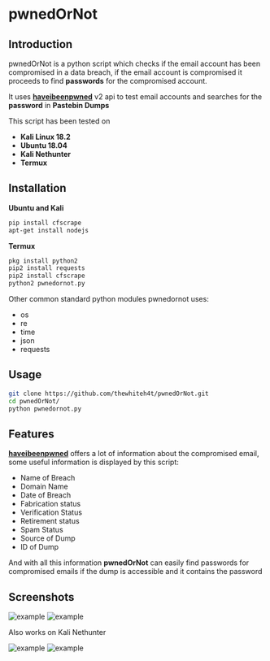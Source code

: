 # pwnedOrNot
## Introduction
pwnedOrNot is a python script which checks if the email account has been compromised in a data breach, if the email account is compromised it proceeds to find **passwords** for the compromised account.

It uses [**haveibeenpwned**](https://haveibeenpwned.com/API/v2) v2 api to test email accounts and searches for the **password** in **Pastebin Dumps**

This script has been tested on 
* **Kali Linux 18.2**
* **Ubuntu 18.04**
* **Kali Nethunter**
* **Termux**

## Installation
**Ubuntu and Kali**

```bash
pip install cfscrape
apt-get install nodejs
```

**Termux**
```bash
pkg install python2
pip2 install requests
pip2 install cfscrape
python2 pwnedornot.py
```

Other common standard python modules pwnedornot uses:
* os
* re
* time
* json
* requests

## Usage
```bash
git clone https://github.com/thewhiteh4t/pwnedOrNot.git
cd pwnedOrNot/
python pwnedornot.py
```
## Features
[**haveibeenpwned**](https://haveibeenpwned.com/API/v2) offers a lot of information about the compromised email, some useful information is displayed by this script:
* Name of Breach
* Domain Name
* Date of Breach
* Fabrication status
* Verification Status
* Retirement status
* Spam Status
* Source of Dump
* ID of Dump

And with all this information **pwnedOrNot** can easily find passwords for compromised emails if the dump is accessible and it contains the password
## Screenshots
![example](https://github.com/thewhiteh4t/pwnedOrNot/blob/master/pwned1.png)
![example](https://github.com/thewhiteh4t/pwnedOrNot/blob/master/pwned2.png)

Also works on Kali Nethunter

![example](https://github.com/thewhiteh4t/pwnedOrNot/blob/master/nethunter1.png)
![example](https://github.com/thewhiteh4t/pwnedOrNot/blob/master/nethunter2.png)
